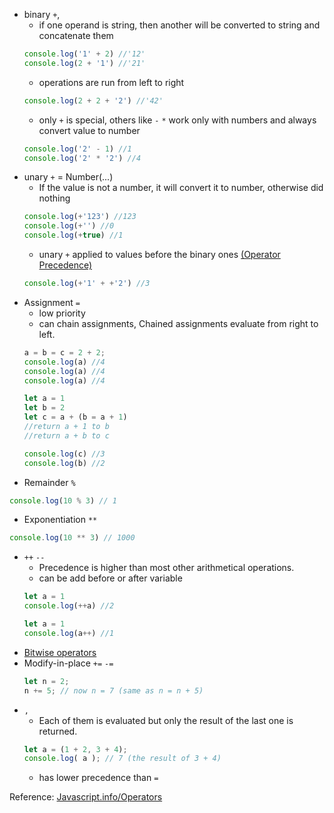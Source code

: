 * binary `+`, 
  * if one operand is string, then another will be converted to string and concatenate them
  ```js
  console.log('1' + 2) //'12'
  console.log(2 + '1') //'21'
  ```
  * operations are run from left to right
  ```js
  console.log(2 + 2 + '2') //'42'
  ```
  * only `+` is special, others like `-` `*` work only with numbers and always convert value to number
  ```js
  console.log('2' - 1) //1
  console.log('2' * '2') //4
  ```
* unary `+` = Number(...)
  * If the value is not a number, it will convert it to number, otherwise did nothing
  ```js
  console.log(+'123') //123
  console.log(+'') //0
  console.log(+true) //1
  ```
  * unary `+` applied to values before the binary ones [(Operator Precedence)](https://developer.mozilla.org/en-US/docs/Web/JavaScript/Reference/Operators/Operator_Precedence)
  ```js
  console.log(+'1' + +'2') //3
  ```
* Assignment `=`
  * low priority 
  * can chain assignments, Chained assignments evaluate from right to left.
  ```js
  a = b = c = 2 + 2;
  console.log(a) //4
  console.log(a) //4
  console.log(a) //4
  ```
  ```js
  let a = 1
  let b = 2
  let c = a + (b = a + 1) 
  //return a + 1 to b
  //return a + b to c
  
  console.log(c) //3
  console.log(b) //2
  ```
* Remainder `%`
```js
console.log(10 % 3) // 1
```
* Exponentiation `**`
```js
console.log(10 ** 3) // 1000
```
* `++` `--`
  * Precedence is higher than most other arithmetical operations.
  * can be add before or after variable
  ```js
  let a = 1
  console.log(++a) //2
  ```
  ```js
  let a = 1
  console.log(a++) //1
  ```
* [Bitwise operators](https://developer.mozilla.org/en-US/docs/Web/JavaScript/Reference/Operators/Bitwise_Operators)
* Modify-in-place `+=` `-=`
  ```js
  let n = 2;
  n += 5; // now n = 7 (same as n = n + 5)
  ```
* `,`
  * Each of them is evaluated but only the result of the last one is returned.
  ```js
  let a = (1 + 2, 3 + 4);
  console.log( a ); // 7 (the result of 3 + 4)
  ```
  * has lower precedence than `=`

Reference: [Javascript.info/Operators](https://javascript.info/operators)

